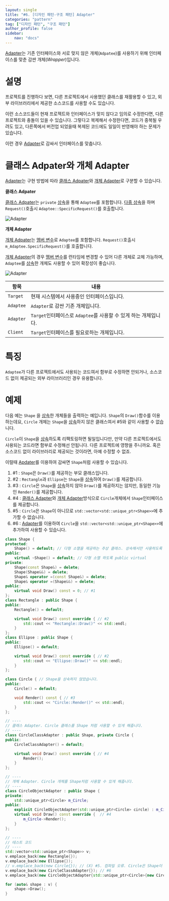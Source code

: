 ```yaml
---
layout: single
title: "#6. [디자인 패턴-구조 패턴] Adapter"
categories: "pattern"
tag: ["디자인 패턴", "구조 패턴"]
author_profile: false
sidebar: 
    nav: "docs"
---
```


[Adapter](https://tango1202.github.io/pattern/pattern-adapter/)는 기존 인터페이스와 서로 맞지 않은 개체(`Adpatee`)를 사용하기 위해 인터페이스를 맞춘 감싼 개체(*Wrapper*)입니다.

# 설명

프로젝트를 진행하다 보면, 다른 프로젝트에서 사용했던 클래스를 재활용할 수 있고, 외부 라이브러리에서 제공한 소스코드를 사용할 수도 있습니다.

이런 소스코드들이 현재 프로젝트와 인터페이스가 맞지 않다고 임의로 수정한다면, 다른 프로젝트와 충돌이 있을 수 있습니다. 그렇다고 복제해서 수정한다면, 코드가 중복될 우려도 있고, 다른쪽에서 버전업 되었을때 복제된 코드에도 일일이 반영해야 하는 문제가 있습니다.

이런 경우 [Adapter](https://tango1202.github.io/pattern/pattern-adapter/)로 감싸서 인터페이스를 맞춥니다.

# 클래스 Adpater와 개체 Adapter

[Adapter](https://tango1202.github.io/pattern/pattern-adapter/)는 구현 방법에 따라 [클래스 Adpater](https://tango1202.github.io/pattern/pattern-adapter/#%ED%81%B4%EB%9E%98%EC%8A%A4-adpater%EC%99%80-%EA%B0%9C%EC%B2%B4-adapter)와 [개체 Adapter](https://tango1202.github.io/pattern/pattern-adapter/#%ED%81%B4%EB%9E%98%EC%8A%A4-adpater%EC%99%80-%EA%B0%9C%EC%B2%B4-adapter)로 구분할 수 있습니다.

**클래스 Adpater**

[클래스 Adpater](https://tango1202.github.io/pattern/pattern-adapter/#%ED%81%B4%EB%9E%98%EC%8A%A4-adpater%EC%99%80-%EA%B0%9C%EC%B2%B4-adapter)는 `private` [상속](https://tango1202.github.io/legacy-cpp-oop/legacy-cpp-oop-inheritance/)을 통해 `Adaptee`를 포함합니다. [다중 상속](https://tango1202.github.io/legacy-cpp-oop/legacy-cpp-oop-inheritance/#%EB%8B%A4%EC%A4%91-%EC%83%81%EC%86%8D)을 하며 `Request()`호출시 `Adaptee::SpecificRequest()`를 호출합니다.

![Adapter](https://github.com/tango1202/tango1202.github.io/assets/133472501/3600b1da-b57c-4c25-aa4e-48000b91f76e)

**개체 Adapter**

[개체 Adpater](https://tango1202.github.io/pattern/pattern-adapter/#%ED%81%B4%EB%9E%98%EC%8A%A4-adpater%EC%99%80-%EA%B0%9C%EC%B2%B4-adapter)는 [멤버 변수](https://tango1202.github.io/legacy-cpp-oop/legacy-cpp-oop-member-variable/)로 `Adaptee`를 포함합니다. `Request()`호출시 `m_Adaptee.SpecificRequest()`를 호출합니다.

[개체 Adapter](https://github.com/tango1202/tango1202.github.io/assets/133472501/49143535-836d-43c3-a4af-c5c7ef44d6a9)의 경우 [멤버 변수](https://tango1202.github.io/legacy-cpp-oop/legacy-cpp-oop-member-variable/)를 런타임에 변경할 수 있어 다른 개체로 교체 가능하며, `Adaptee`를 [상속](https://tango1202.github.io/legacy-cpp-oop/legacy-cpp-oop-inheritance/)한 개체도 사용할 수 있어 확장성이 좋습니다.

![Adapter](https://github.com/tango1202/tango1202.github.io/assets/133472501/56c5d20b-8382-4151-bd76-0d3b6b9fb66c)

|항목|내용|
|--|--|
|`Target`|현재 시스템에서 사용중인 인터페이스입니다.|
|`Adaptee`|`Adapter`로 감싼 기존 개체입니다.|
|`Adapter`|`Target`인터페이스로 `Adaptee`를 사용할 수 있게 하는 개체입니다.|
|`Client`|`Target`인터페이스를 필요로하는 개체입니다.|

# 특징

`Adaptee`가 다른 프로젝트에서도 사용되는 코드여서 함부로 수정하면 안되거나, 소스코드 없이 제공되는 외부 라이브러리인 경우 유용합니다.

# 예제

다음 예는 `Shape` 을 [상속](https://tango1202.github.io/legacy-cpp-oop/legacy-cpp-oop-inheritance/)한 개체들을 출력하는 예입니다. `Shape`의 `Draw()`함수를 이용하는데요, `Circle` 개체는 `Shape`을 [상속](https://tango1202.github.io/legacy-cpp-oop/legacy-cpp-oop-inheritance/)하지 않은 클래스여서 #5와 같이 사용할 수 없습니다. 

`Circle`이 `Shape`을 [상속](https://tango1202.github.io/legacy-cpp-oop/legacy-cpp-oop-inheritance/)하도록 리팩토링하면 될일입니다만, 만약 다른 프로젝트에서도 사용되는 코드라면 함부로 수정해선 안됩니다. 다른 프로젝트에 영향을 주니까요. 혹은 소스코드 없이 라이브러리로 제공되는 것이라면, 아예 수정할 수 없죠. 

이럴때 [Apdater](https://tango1202.github.io/pattern/pattern-adapter/)를 이용하여 감싸면 `Shape`처럼 사용할 수 있습니다.

1. #1 : `Shape`은 `Draw()`를 제공하는 부모 클래스입니다.
2. #2 : `Rectangle`과 `Ellipse`는 `Shape`을 [상속](https://tango1202.github.io/legacy-cpp-oop/legacy-cpp-oop-inheritance/)하여 `Draw()`를 제공합니다.
3. #3 : `Circle`은 `Shape`을 [상속](https://tango1202.github.io/legacy-cpp-oop/legacy-cpp-oop-inheritance/)하지 않아 `Draw()`를 제공하지는 않지만, 동일한 기능인 `Render()`를 제공합니다.
4. #4 : [클래스 Adapter](https://tango1202.github.io/pattern/pattern-adapter/#%ED%81%B4%EB%9E%98%EC%8A%A4-adpater%EC%99%80-%EA%B0%9C%EC%B2%B4-adapter)와 [개체 Adapter](https://tango1202.github.io/pattern/pattern-adapter/#%ED%81%B4%EB%9E%98%EC%8A%A4-adpater%EC%99%80-%EA%B0%9C%EC%B2%B4-adapter)방식으로 `Circle`개체에서 `Shape`인터페이스를 제공합니다.
5. #5 : `Circle`은 `Shape`이 아니므로 `std::vector<std::unique_ptr<Shape>>`에 추가할 수 없습니다.
6. #6 : [Adapter](https://tango1202.github.io/pattern/pattern-adapter/)를 이용하여 `Circle`을 `std::vector<std::unique_ptr<Shape>>`에 추가하여 사용할 수 있습니다.

```cpp
class Shape {
protected:
    Shape() = default; // 다형 소멸을 제공하는 추상 클래스. 상속해서만 사용하도록 protected
public:
    virtual ~Shape() = default; // 다형 소멸 하도록 public virtual    
private:
    Shape(const Shape&) = delete; 
    Shape(Shape&&) = delete; 
    Shape& operator =(const Shape&) = delete; 
    Shape& operator =(Shape&&) = delete;   
public:
    virtual void Draw() const = 0; // #1
};
class Rectangle : public Shape {
public:
    Rectangle() = default;

    virtual void Draw() const override { // #2
        std::cout << "Rectangle::Draw()" << std::endl;
    }
};
class Ellipse : public Shape {
public:
    Ellipse() = default;

    virtual void Draw() const override { // #2
        std::cout << "Ellipse::Draw()" << std::endl;
    }
};

class Circle { // Shape을 상속하지 않았습니다.
public:
    Circle() = default;

    void Render() const { // #3
        std::cout << "Circle::Render()" << std::endl;            
    }
};  

// ----
// 클래스 Adapter. Circle 클래스를 Shape 처럼 사용할 수 있게 해줍니다.
// ----
class CircleClassAdapter : public Shape, private Circle {
public:
    CircleClassAdapter() = default;

    virtual void Draw() const override { // #4
        Render();
    }   
};

// ----
// 개체 Adapter. Circle 개체를 Shape처럼 사용할 수 있게 해줍니다.
// ----
class CircleObjectAdapter : public Shape {
private:
    std::unique_ptr<Circle> m_Circle;
public:
    explicit CircleObjectAdapter(std::unique_ptr<Circle> circle) : m_Circle(std::move(circle)) {}
    virtual void Draw() const override {  // #4
        m_Circle->Render();
    } 
};

// ----
// 테스트 코드
// ----
std::vector<std::unique_ptr<Shape>> v;
v.emplace_back(new Rectangle{}); 
v.emplace_back(new Ellipse{});
// v.emplace_back(new Circle{}); // (X) #5. 컴파일 오류. Circle은 Shape이 아닙니다.
v.emplace_back(new CircleClassAdapter{}); // #6
v.emplace_back(new CircleObjectAdapter{std::unique_ptr<Circle>{new Circle{}}}); // #6

for (auto& shape : v) {
    shape->Draw();
}    
```

